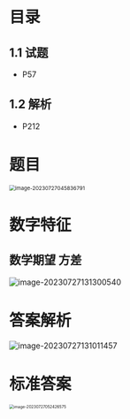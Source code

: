 # 目录



## 1.1 试题

* P57



## 1.2 解析

* P212



# 题目

<img src="https://cvp.oss-cn-shanghai.aliyuncs.com/picgo/202307270458957.png" alt="image-20230727045836791" style="zoom:67%;" />



# 数字特征



## 数学期望 方差

![image-20230727131300540](https://cvp.oss-cn-shanghai.aliyuncs.com/picgo/202307271313697.png)



# 答案解析

![image-20230727131011457](https://cvp.oss-cn-shanghai.aliyuncs.com/picgo/202307271310806.png)



# 标准答案

<img src="https://cvp.oss-cn-shanghai.aliyuncs.com/picgo/202307270524731.png" alt="image-20230727052426575" style="zoom:50%;" />




